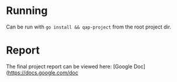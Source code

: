 # Running

Can be run with `go install && qap-project` from the root project dir.

# Report

The final project report can be viewed here: [Google Doc](https://docs.google.com/doc